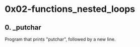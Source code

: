 #  0x02-functions_nested_loops

## 0. _putchar
Program that prints "putchar", followed by a new line.
